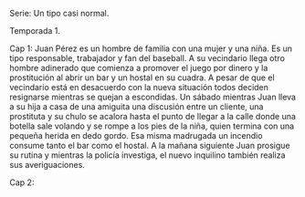 Serie: Un tipo casi normal.

Temporada 1.

Cap 1: Juan Pérez es un hombre de familia con una mujer y una niña. Es
un tipo responsable, trabajador y fan del baseball. A su vecindario
llega otro hombre adinerado que comienza a promover el juego por dinero
y la prostitución al abrir un bar y un hostal en su cuadra. A pesar de
que el vecindario está en desacuerdo con la nueva situación todos
deciden resignarse mientras se quejan a escondidas. Un sábado mientras
Juan lleva a su hija a casa de una amiguita una discusión entre un
cliente, una prostituta y su chulo se acalora hasta el punto de llegar a
la calle donde una botella sale volando y se rompe a los pies de la
niña, quien termina con una pequeña herida en dedo gordo. Esa misma
madrugada un incendio consume tanto el bar como el hostal. A la mañana
siguiente Juan prosigue su rutina y mientras la policía investiga, el
nuevo inquilino también realiza sus averiguaciones.

Cap 2:
